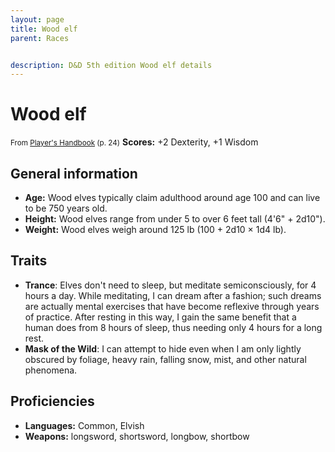 ```yaml
---
layout: page
title: Wood elf
parent: Races


description: D&D 5th edition Wood elf details
---
```


# Wood elf

<small>From <a target="_blank" href="https://dnd.wizards.com/products/tabletop-games/rpg-products/rpg_playershandbook">Player's Handbook</a> (p. 24)</small>
**Scores:** +2 Dexterity, +1 Wisdom

## General information

- **Age:** Wood elves typically claim adulthood around age 100 and can live to be 750 years old.
- **Height:** Wood elves range from under 5 to over 6 feet tall (4'6" + 2d10").
- **Weight:** Wood elves weigh around 125 lb (100 + 2d10 × 1d4 lb).

## Traits

- **Trance**: Elves don't need to sleep, but meditate semiconsciously, for 4 hours a day. While meditating, I can dream after a fashion; such dreams are actually mental exercises that have become reflexive through years of practice. After resting in this way, I gain the same benefit that a human does from 8 hours of sleep, thus needing only 4 hours for a long rest.
- **Mask of the Wild**: I can attempt to hide even when I am only lightly obscured by foliage, heavy rain, falling snow, mist, and other natural phenomena.

## Proficiencies

- **Languages:** Common, Elvish
- **Weapons:** longsword, shortsword, longbow, shortbow